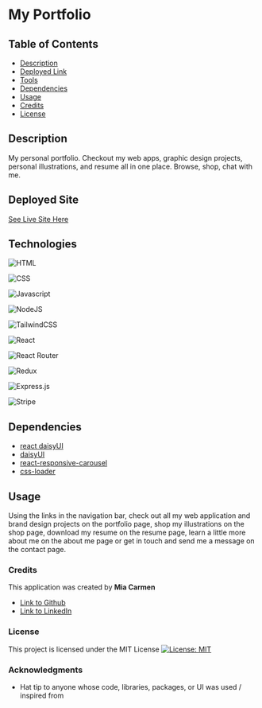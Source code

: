 # My Portfolio

## Table of Contents

- [Description](#description)
- [Deployed Link](#deployed)
- [Tools](#tools)
- [Dependencies](#dependencies)
- [Usage](#usage)
- [Credits](#credits)
- [License](#license)

## Description

My personal portfolio. Checkout my web apps, graphic design projects, personal illustrations, and resume all in one place. Browse, shop, chat with me.


## Deployed Site

[See Live Site Here](https://mia-carmen-portfolio.netlify.app/)

## Technologies

![HTML](https://img.shields.io/badge/HTML5-E34F26?style=for-the-badge&logo=html5&logoColor=white)

![CSS](https://img.shields.io/badge/CSS3-1572B6?style=for-the-badge&logo=css3&logoColor=white)

![Javascript](https://img.shields.io/badge/JavaScript-323330?style=for-the-badge&logo=javascript&logoColor=F7DF1E) 

![NodeJS](https://img.shields.io/badge/node.js-6DA55F?style=for-the-badge&logo=node.js&logoColor=white) 

![TailwindCSS](https://img.shields.io/badge/Tailwind_CSS-38B2AC?style=for-the-badge&logo=tailwind-css&logoColor=white)

![React](https://img.shields.io/badge/react-%2320232a.svg?style=for-the-badge&logo=react&logoColor=%2361DAFB)

![React Router](https://img.shields.io/badge/React_Router-CA4245?style=for-the-badge&logo=react-router&logoColor=white) 

![Redux](https://img.shields.io/badge/Redux-593D88?style=for-the-badge&logo=redux&logoColor=white)

![Express.js](https://img.shields.io/badge/express.js-%23404d59.svg?style=for-the-badge&logo=express&logoColor=%2361DAFB) 

![Stripe](https://img.shields.io/badge/Stripe-626CD9?style=for-the-badge&logo=Stripe&logoColor=white) 


## Dependencies
- [react daisyUI](https://react.daisyui.com/?path=/story/welcome--page)
- [daisyUI](https://daisyui.com/)
- [react-responsive-carousel](https://www.npmjs.com/package/react-responsive-carousel)
- [css-loader](https://www.npmjs.com/package/css-loader)


## Usage

Using the links in the navigation bar, check out all my web application and brand design projects on the portfolio page, shop my illustrations on the shop page, download my resume on the resume page, learn a little more about me on the about me page or get in touch and send me a message on the contact page.

### Credits

This application was created by **Mia Carmen**

- [Link to Github](https://github.com/Miacarmen)
- [Link to LinkedIn](https://www.linkedin.com/in/mia-carmen-7750a6b8/)

### License

This project is licensed under the MIT License
[![License: MIT](https://img.shields.io/badge/License-MIT-blue.svg)](https://opensource.org/licenses/MIT)

### Acknowledgments

- Hat tip to anyone whose code, libraries, packages, or UI was used / inspired from
